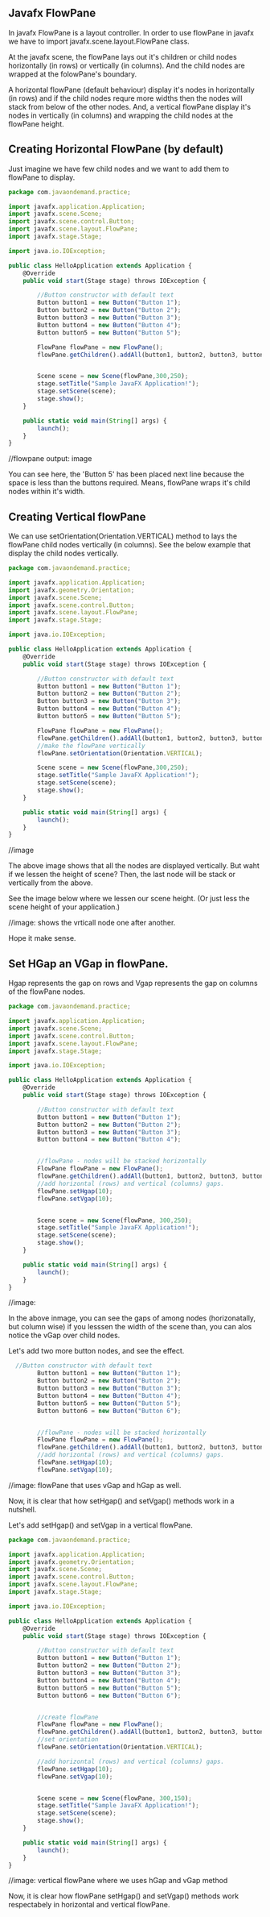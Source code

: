 ## Javafx FlowPane

In javafx FlowPane is a layout controller. In order to use flowPane in javafx we have to import javafx.scene.layout.FlowPane class. 

At the javafx scene, the flowPane lays out it's children or child nodes horizontally (in rows) or vertically (in columns). And the child nodes are wrapped at the folowPane's boundary.

A horizontal flowPane (default behaviour) display it's nodes in horizontally (in rows) and if the child nodes requre more widths then the nodes will stack from below of the other nodes.
And, a vertical flowPane display it's nodes in vertically (in columns) and wrapping the child nodes at the flowPane height. 

## Creating Horizontal FlowPane (by default)

Just imagine we have few child nodes and we want to add them to flowPane to display. 

```js
package com.javaondemand.practice;

import javafx.application.Application;
import javafx.scene.Scene;
import javafx.scene.control.Button;
import javafx.scene.layout.FlowPane;
import javafx.stage.Stage;

import java.io.IOException;

public class HelloApplication extends Application {
    @Override
    public void start(Stage stage) throws IOException {

        //Button constructor with default text
        Button button1 = new Button("Button 1");
        Button button2 = new Button("Button 2");
        Button button3 = new Button("Button 3");
        Button button4 = new Button("Button 4");
        Button button5 = new Button("Button 5");

        FlowPane flowPane = new FlowPane();
        flowPane.getChildren().addAll(button1, button2, button3, button4, button5);


        Scene scene = new Scene(flowPane,300,250);
        stage.setTitle("Sample JavaFX Application!");
        stage.setScene(scene);
        stage.show();
    }

    public static void main(String[] args) {
        launch();
    }
}

```

//flowpane output: image

You can see here, the 'Button 5' has been placed next line because the space is less than the buttons required. Means, flowPane wraps it's child nodes within it's width.

## Creating Vertical flowPane

We can use setOrientation(Orientation.VERTICAL) method to lays the flowPane child nodes vertically (in columns). See the below example that display the child nodes vertically.

```js
package com.javaondemand.practice;

import javafx.application.Application;
import javafx.geometry.Orientation;
import javafx.scene.Scene;
import javafx.scene.control.Button;
import javafx.scene.layout.FlowPane;
import javafx.stage.Stage;

import java.io.IOException;

public class HelloApplication extends Application {
    @Override
    public void start(Stage stage) throws IOException {

        //Button constructor with default text
        Button button1 = new Button("Button 1");
        Button button2 = new Button("Button 2");
        Button button3 = new Button("Button 3");
        Button button4 = new Button("Button 4");
        Button button5 = new Button("Button 5");

        FlowPane flowPane = new FlowPane();
        flowPane.getChildren().addAll(button1, button2, button3, button4, button5);
        //make the flowPane vertically
        flowPane.setOrientation(Orientation.VERTICAL);

        Scene scene = new Scene(flowPane,300,250);
        stage.setTitle("Sample JavaFX Application!");
        stage.setScene(scene);
        stage.show();
    }

    public static void main(String[] args) {
        launch();
    }
}

```

//image 

The above image shows that all the nodes are displayed vertically. But waht if we lessen the height of scene? Then, the last node will be stack or vertically from the above. 

See the image below where we lessen our scene height. (Or just less the scene height of your application.)

//image: shows the vrticall node one after another.

Hope it make sense. 

## Set HGap an VGap in flowPane.

Hgap represents the gap on rows and Vgap represents the gap on columns of the flowPane nodes.

```js
package com.javaondemand.practice;

import javafx.application.Application;
import javafx.scene.Scene;
import javafx.scene.control.Button;
import javafx.scene.layout.FlowPane;
import javafx.stage.Stage;

import java.io.IOException;

public class HelloApplication extends Application {
    @Override
    public void start(Stage stage) throws IOException {

        //Button constructor with default text
        Button button1 = new Button("Button 1");
        Button button2 = new Button("Button 2");
        Button button3 = new Button("Button 3");
        Button button4 = new Button("Button 4");


        //flowPane - nodes will be stacked horizontally
        FlowPane flowPane = new FlowPane();
        flowPane.getChildren().addAll(button1, button2, button3, button4);
        //add horizontal (rows) and vertical (columns) gaps.
        flowPane.setHgap(10);
        flowPane.setVgap(10);


        Scene scene = new Scene(flowPane, 300,250);
        stage.setTitle("Sample JavaFX Application!");
        stage.setScene(scene);
        stage.show();
    }

    public static void main(String[] args) {
        launch();
    }
}

```

//image: 

In the above inmage, you can see the gaps of among nodes (horizonatally, but column wise) if you lesssen the width of the scene than, you can alos notice the vGap over child nodes. 

Let's add two more button nodes, and see the effect. 

```js
  //Button constructor with default text
        Button button1 = new Button("Button 1");
        Button button2 = new Button("Button 2");
        Button button3 = new Button("Button 3");
        Button button4 = new Button("Button 4");
        Button button5 = new Button("Button 5");
        Button button6 = new Button("Button 6");


        //flowPane - nodes will be stacked horizontally
        FlowPane flowPane = new FlowPane();
        flowPane.getChildren().addAll(button1, button2, button3, button4, button5, button6);
        //add horizontal (rows) and vertical (columns) gaps.
        flowPane.setHgap(10);
        flowPane.setVgap(10);

```

//image: flowPane that uses vGap and hGap as well.

Now, it is clear that how setHgap() and setVgap() methods work in a nutshell. 

Let's add setHgap() and setVgap in a vertical flowPane. 

```js
package com.javaondemand.practice;

import javafx.application.Application;
import javafx.geometry.Orientation;
import javafx.scene.Scene;
import javafx.scene.control.Button;
import javafx.scene.layout.FlowPane;
import javafx.stage.Stage;

import java.io.IOException;

public class HelloApplication extends Application {
    @Override
    public void start(Stage stage) throws IOException {

        //Button constructor with default text
        Button button1 = new Button("Button 1");
        Button button2 = new Button("Button 2");
        Button button3 = new Button("Button 3");
        Button button4 = new Button("Button 4");
        Button button5 = new Button("Button 5");
        Button button6 = new Button("Button 6");


        //create flowPane
        FlowPane flowPane = new FlowPane();
        flowPane.getChildren().addAll(button1, button2, button3, button4, button5, button6);
        //set orientation
        flowPane.setOrientation(Orientation.VERTICAL);

        //add horizontal (rows) and vertical (columns) gaps.
        flowPane.setHgap(10);
        flowPane.setVgap(10);


        Scene scene = new Scene(flowPane, 300,150);
        stage.setTitle("Sample JavaFX Application!");
        stage.setScene(scene);
        stage.show();
    }

    public static void main(String[] args) {
        launch();
    }
}

```

//image: vertical flowPane where we uses hGap and vGap method

Now, it is clear how flowPane setHgap() and setVgap() methods work respectabely in horizontal and vertical flowPane.

